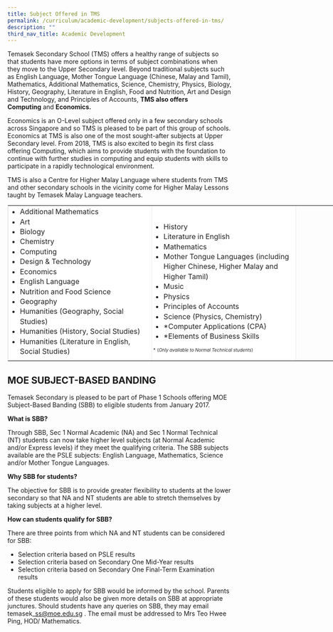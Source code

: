 ```yaml
---
title: Subject Offered in TMS
permalink: /curriculum/academic-development/subjects-offered-in-tms/
description: ""
third_nav_title: Academic Development
---
```

Temasek Secondary School (TMS) offers a healthy range of subjects so that students have more options in terms of subject combinations when they move to the Upper Secondary level. Beyond traditional subjects such as English Language, Mother Tongue Language (Chinese, Malay and Tamil), Mathematics, Additional Mathematics, Science, Chemistry, Physics, Biology, History, Geography, Literature in English, Food and Nutrition, Art and Design and Technology, and Principles of Accounts, **TMS also offers Computing** and **Economics.**  
  
Economics is an O-Level subject offered only in a few secondary schools across Singapore and so TMS is pleased to be part of this group of schools. Economics at TMS is also one of the most sought-after subjects at Upper Secondary level. From 2018, TMS is also excited to begin its first class offering Computing, which aims to provide students with the foundation to continue with further studies in computing and equip students with skills to participate in a rapidly technological environment.  
  
TMS is also a Centre for Higher Malay Language where students from TMS and other secondary schools in the vicinity come for Higher Malay Lessons taught by Temasek Malay Language teachers.

<table dir="ltr" class="iveo_table ives_tab_zen ive_eobj_center" cellspacing="0" cellpadding="0" border="1" style="margin: auto; outline: 0px; padding: 0px; clear: both; border: 1px solid rgb(234, 234, 234); width: 880px;"><colgroup style="margin: 0px; outline: 0px; padding: 0px;"><col width="100" style="margin: 0px; outline: 0px; padding: 0px;"><col width="100" style="margin: 0px; outline: 0px; padding: 0px;"><col width="100" style="margin: 0px; outline: 0px; padding: 0px;"><col width="100" style="margin: 0px; outline: 0px; padding: 0px;"><col width="100" style="margin: 0px; outline: 0px; padding: 0px;"><col width="100" style="margin: 0px; outline: 0px; padding: 0px;"><col width="100" style="margin: 0px; outline: 0px; padding: 0px;"><col width="100" style="margin: 0px; outline: 0px; padding: 0px;"></colgroup><tbody style="margin: 0px; outline: 0px; padding: 0px;"><tr style="margin: 0px; outline: 0px; padding: 0px; background-color: rgb(255, 255, 255);"><td style="margin: 0px; outline: 0px; padding: 2px; text-align: center; color: rgb(34, 34, 34); width: 633px;"><div style="margin: 0px; outline: 0px; padding: 0px; line-height: 22.4px; text-align: left;"><ul style="margin: 0px 0px 0.5em 1.5em; outline: 0px; padding: 0px;"><li style="margin: 0px; outline: 0px; padding: 0px;">Additional Mathematics<br style="margin: 0px; outline: 0px; padding: 0px;"></li><li style="margin: 0px; outline: 0px; padding: 0px;">Art<br style="margin: 0px; outline: 0px; padding: 0px;"></li><li style="margin: 0px; outline: 0px; padding: 0px;">Biology</li><li style="margin: 0px; outline: 0px; padding: 0px;">Chemistry</li><li style="margin: 0px; outline: 0px; padding: 0px;">Computing</li><li style="margin: 0px; outline: 0px; padding: 0px;">Design &amp; Technology<br style="margin: 0px; outline: 0px; padding: 0px;"></li><li style="margin: 0px; outline: 0px; padding: 0px;">Economics<br style="margin: 0px; outline: 0px; padding: 0px;"></li><li style="margin: 0px; outline: 0px; padding: 0px;">English Language</li><li style="margin: 0px; outline: 0px; padding: 0px;">Nutrition and Food Science</li><li style="margin: 0px; outline: 0px; padding: 0px;">Geography<br style="margin: 0px; outline: 0px; padding: 0px;"></li><li style="margin: 0px; outline: 0px; padding: 0px;">Humanities (Geography, Social Studies)</li><li style="margin: 0px; outline: 0px; padding: 0px;">Humanities (History, Social Studies)</li><li style="margin: 0px; outline: 0px; padding: 0px;">Humanities (Literature in English, Social Studies)</li></ul></div></td><td style="margin: 0px; outline: 0px; padding: 2px; text-align: center; color: rgb(34, 34, 34); width: 634px;"><div style="margin: 0px; outline: 0px; padding: 0px; line-height: 22.4px; text-align: left;"><div style="margin: 0px; outline: 0px; padding: 0px; line-height: 22.4px;"><br style="margin: 0px; outline: 0px; padding: 0px;"></div><ul style="margin: 0px 0px 0.5em 1.5em; outline: 0px; padding: 0px;"><li style="margin: 0px; outline: 0px; padding: 0px;">History&nbsp;</li><li style="margin: 0px; outline: 0px; padding: 0px;">Literature in English<br style="margin: 0px; outline: 0px; padding: 0px;"></li><li style="margin: 0px; outline: 0px; padding: 0px;">Mathematics</li><li style="margin: 0px; outline: 0px; padding: 0px;">Mother Tongue Languages (including Higher Chinese, Higher Malay and Higher Tamil)<br style="margin: 0px; outline: 0px; padding: 0px;"></li><li style="margin: 0px; outline: 0px; padding: 0px;">Music<br style="margin: 0px; outline: 0px; padding: 0px;"></li><li style="margin: 0px; outline: 0px; padding: 0px;">Physics</li><li style="margin: 0px; outline: 0px; padding: 0px;">Principles of Accounts<br style="margin: 0px; outline: 0px; padding: 0px;"></li><li style="margin: 0px; outline: 0px; padding: 0px;">Science (Physics, Chemistry)<br style="margin: 0px; outline: 0px; padding: 0px;"></li><li style="margin: 0px; outline: 0px; padding: 0px;">*Computer Applications (CPA)&nbsp;</li><li style="margin: 0px; outline: 0px; padding: 0px;">*Elements of Business Skills&nbsp;</li></ul><font size="1" style="margin: 0px; outline: 0px; padding: 0px;">* (<i style="margin: 0px; outline: 0px; padding: 0px;">Only available to Normal Technical students</i>)</font><br style="margin: 0px; outline: 0px; padding: 0px;"></div></td></tr></tbody></table>

## MOE SUBJECT-BASED BANDING


  

Temasek Secondary is pleased to be part of Phase 1 Schools offering MOE Subject-Based Banding (SBB) to eligible students from January 2017.

  

**What is SBB?**

Through SBB, Sec 1 Normal Academic (NA) and Sec 1 Normal Technical (NT) students can now take higher level subjects (at Normal Academic and/or Express levels) if they meet the qualifying criteria. The SBB subjects available are the PSLE subjects: English Language, Mathematics, Science and/or Mother Tongue Languages.

  

**Why SBB for students?** 

The objective for SBB is to provide greater flexibility to students at the lower secondary so that NA and NT students are able to stretch themselves by taking subjects at a higher level. 

  

**How can students qualify for SBB?** 

There are three points from which NA and NT students can be considered for SBB: 

*   Selection criteria based on PSLE results 
*   Selection criteria based on Secondary One Mid-Year results 
*   Selection criteria based on Secondary One Final-Term Examination results 

  

Students eligible to apply for SBB would be informed by the school. Parents of these students would also be given more details on SBB at appropriate junctures. Should students have any queries on SBB, they may email temasek\_ss@moe.edu.sg . The email must be addressed to Mrs Teo Hwee Ping, HOD/ Mathematics.